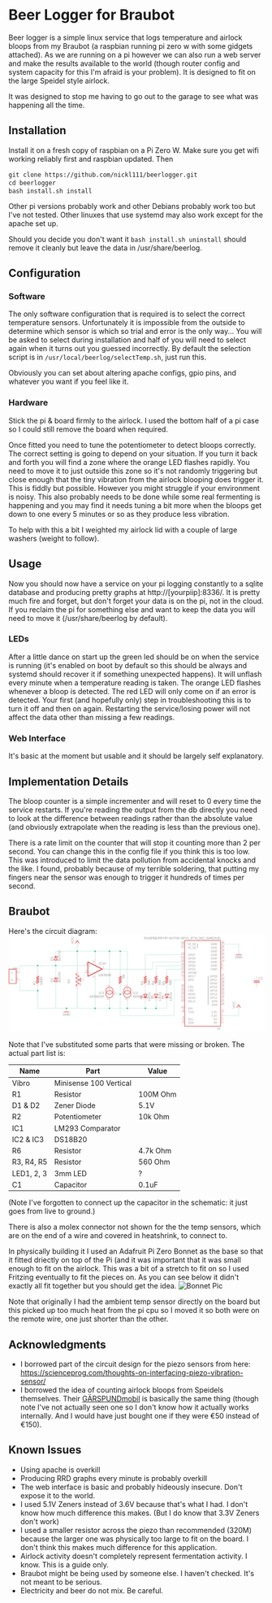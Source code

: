 # Beer Logger for Braubot

Beer logger is a simple linux service that logs temperature and airlock bloops from my Braubot (a raspbian running pi zero w with some gidgets attached). As we are running on a pi however we can also run a web server and make the results available to the world (though router config and system capacity for this I'm afraid is your problem). It is designed to fit on the large Speidel style airlock.

It was designed to stop me having to go out to the garage to see what was happening all the time.

## Installation
Install it on a fresh copy of raspbian on a Pi Zero W. Make sure you get wifi working reliably first and raspbian updated. Then
```
git clone https://github.com/nickl111/beerlogger.git
cd beerlogger
bash install.sh install
```

Other pi versions probably work and other Debians probably work too but I've not tested. Other linuxes that use systemd may also work except for the apache set up.

Should you decide you don't want it `bash install.sh uninstall` should remove it cleanly but leave the data in /usr/share/beerlog.

## Configuration
### Software
The only software configuration that is required is to select the correct temperature sensors. Unfortunately it is impossible from the outside to determine which sensor is which so trial and error is the only way... You will be asked to select during installation and half of you will need to select again when it turns out you guessed incorrectly. By default the selection script is in `/usr/local/beerlog/selectTemp.sh`, just run this.

Obviously you can set about altering apache configs, gpio pins, and whatever you want if you feel like it.

### Hardware
Stick the pi & board firmly to the airlock. I used the bottom half of a pi case so I could still remove the board when required.

Once fitted you need to tune the potentiometer to detect bloops correctly. The correct setting is going to depend on your situation.
If you turn it back and forth you will find a zone where the orange LED flashes rapidly. You need to move it to just outside this zone so it's not randomly triggering but close enough that the tiny vibration from the airlock blooping does trigger it. This is fiddly but possible. However you might struggle if your environment is noisy. This also probably needs to be done while some real fermenting is happening and you may find it needs tuning a bit more when the bloops get down to one every 5 minutes or so as they produce less vibration.

To help with this a bit I weighted my airlock lid with a couple of large washers (weight to follow).

## Usage
Now you should now have a service on your pi logging constantly to a sqlite database and producing pretty graphs at http://[yourpiip]:8336/. It is pretty much fire and forget, but don't forget your data is on the pi, not in the cloud. If you reclaim the pi for something else and want to keep the data you will need to move it (/usr/share/beerlog by default).
### LEDs
After a little dance on start up the green led should be on when the service is running (it's enabled on boot by default so this should be always and systemd should recover it if something unexpected happens). It will unflash every minute when a temperature reading is taken.
The orange LED flashes whenever a bloop is detected. The red LED will only come on if an error is detected. Your first (and hopefully only) step in troubleshooting this is to turn it off and then on again. Restarting the service/losing power will not affect the data other than missing a few readings.

### Web Interface
It's basic at the moment but usable and it should be largely self explanatory.

## Implementation Details
The bloop counter is a simple incrementer and will reset to 0 every time the service restarts. If you're reading the output from the db directly you need to look at the difference between readings rather than the absolute value (and obviously extrapolate when the reading is less than the previous one).

There is a rate limit on the counter that will stop it counting more than 2 per second. You can change this in the config file if you think this is too low. This was introduced to limit the data pollution from accidental knocks and the like. I found, probably because of my terrible soldering, that putting my fingers near the sensor was enough to trigger it hundreds of times per second.
	
## Braubot
Here's the circuit diagram:
![Schematic](https://raw.githubusercontent.com/nickl111/beerlogger/master/docs/schematic.png "Braubot Schematic")

Note that I've substituted some parts that were missing or broken. The actual part list is:

| Name | Part | Value |
| --- | --- | --- |
| Vibro | Minisense 100 Vertical | |
| R1 | Resistor | 100M Ohm |
| D1 & D2 | Zener Diode | 5.1V |
| R2 | Potentiometer | 10k Ohm |
| IC1 | LM293 Comparator | |
| IC2 & IC3 | DS18B20 | |
| R6 | Resistor | 4.7k Ohm |
| R3, R4, R5 | Resistor | 560 Ohm |
| LED1, 2, 3 | 3mm LED | ? |
| C1 | Capacitor | 0.1uF |

(Note I've forgotten to connect up the capacitor in the schematic: it just goes from live to ground.)

There is also a molex connector not shown for the the temp sensors, which are on the end of a wire and covered in heatshrink, to connect to.

In physically building it I used an Adafruit Pi Zero Bonnet as the base so that it fitted driectly on top of the Pi (and it was important that it was small enough to fit on the airlock. This was a bit of a stretch to fit on so I used Fritzing eventually to fit the pieces on. As you can see below it didn't exactly all fit together but you should get the idea.
![Bonnet Pic](https://raw.github.com/nickl111/beerlogger/master/docs/BrauBot-Bonnet_bb.png) 

Note that originally I had the ambient temp sensor directly on the board but this picked up too much heat from the pi cpu so I moved it so both were on the remote wire, one just shorter than the other.

## Acknowledgments
- I borrowed part of the circuit design for the piezo sensors from here: https://scienceprog.com/thoughts-on-interfacing-piezo-vibration-sensor/
- I borrowed the idea of counting airlock bloops from Speidels themselves. Their [GÄRSPUNDmobil](https://www.speidels-braumeister.de/en/braumeister/gaerspundmobil-and-gaermeister-control.html) is basically the same thing (though note I've not actually seen one so I don't know how it actually works internally. And I would have just bought one if they were €50 instead of €150). 

## Known Issues
- Using apache is overkill
- Producing RRD graphs every minute is probably overkill
- The web interface is basic and probably hideously insecure. Don't expose it to the world.
- I used 5.1V Zeners instead of 3.6V because that's what I had. I don't know how much difference this makes. (But I do know that 3.3V Zeners don't work)
- I used a smaller resistor across the piezo than recommended (320M) because the larger one was physically too large to fit on the board. I don't think this makes much difference for this application.
- Airlock activity doesn't completely represent fermentation activity. I know. This is a guide only.
- Braubot might be being used by someone else. I haven't checked. It's not meant to be serious.
- Electricity and beer do not mix. Be careful.